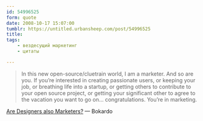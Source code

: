 ```yaml
---
id: 54996525
form: quote
date: 2008-10-17 15:07:00
tumblr: https://untitled.urbansheep.com/post/54996525
title: 
tags:
    - вездесущий маркетинг
    - цитаты

---
```


<blockquote>
In this new open-source/cluetrain world, I am a marketer. And so are you. If you’re interested in creating passionate users, or keeping your job, or breathing life into a startup, or getting others to contribute to your open source project, or getting your significant other to agree to the vacation you want to go on… congratulations. You’re in marketing.
</blockquote>

<a href="http://bokardo.com/archives/are-designers-also-marketers/">Are Designers also Marketers?</a> — Bokardo
